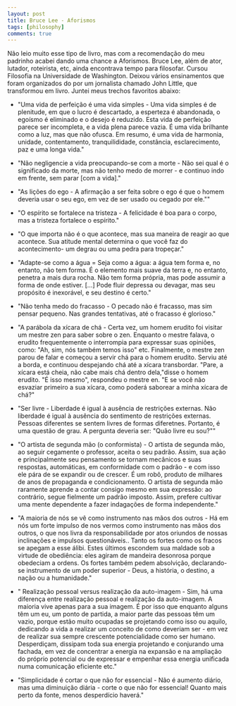 ```yaml
---
layout: post
title: Bruce Lee - Aforismos
tags: [philosophy]
comments: true
---
```


Não leio muito esse tipo de livro, mas com a recomendação do meu padrinho acabei dando uma chance a Aforismos. Bruce Lee, além de ator, lutador, roteirista, etc, ainda encontrava tempo para filosofar. Cursou Filosofia na Universidade de Washington. Deixou vários ensinamentos que foram organizados do por um jornalista chamado John Little, que transformou em livro. Juntei meus trechos favoritos abaixo:

- "Uma vida de perfeição é uma vida simples - Uma vida simples é de plenitude, em que o lucro é descartado, a esperteza é abandonada, o egoísmo é eliminado e o desejo é reduzido. Esta vida de perfeição parece ser incompleta, e a vida plena parece vazia. É uma vida brilhante como a luz, mas que não ofusca. Em resumo, é uma vida de harmonia, unidade, contentamento, tranquilididade, constância, esclarecimento, paz e uma longa vida."

- "Não negligencie a vida preocupando-se com a morte - Não sei qual é o significado da morte, mas não tenho medo de morrer - e continuo indo em frente, sem parar [com a vida]."

- "As lições do ego - A afirmação a ser feita sobre o ego é que o homem deveria usar o seu ego, em vez de ser usado ou cegado por ele.""

- "O espírito se fortalece na tristeza - A felicidade é boa para o corpo, mas a tristeza fortalece o espírito."

- "O que importa não é o que acontece, mas sua maneira de reagir ao que acontece. Sua atitude mental determina o que você faz do acontecimento- um degrau ou uma pedra para tropeçar."

- "Adapte-se como a água = Seja como a água: a água tem forma e, no entanto, não tem forma. É o elemento mais suave da terra e, no entanto, penetra a mais dura rocha. Não tem forma própria, mas pode assumir a forma de onde estiver. [...] Pode fluir depressa ou devagar, mas seu propósito é inexorável, e seu destino é certo."

- "Não tenha medo do fracasso - O pecado não é fracasso, mas sim pensar pequeno. Nas grandes tentativas, até o fracasso é glorioso."

- "A parábola da xícara de chá - Certa vez, um homem erudito foi visitar um mestre zen para saber sobre o zen. Enquanto o mestre falava, o erudito frequentemente o interrompia para expressar suas opiniões, como: "Ah, sim, nós também temos isso" etc. Finalmente, o mestre zen parou de falar e começou a servir chá para o homem erudito. Serviu até a borda, e continuou despejando chá até a xícara transbordar. "Pare, a xícara está cheia, não cabe mais chá dentro dela,"disse o homem erudito. "É isso mesmo", respondeu o mestre en. "E se você não esvaziar primeiro a sua xícara, como poderá saborear a minha xícara de chá?"

- "Ser livre - Liberdade é igual à ausência de restrições externas. Não liberdade é igual à ausência do sentimento de restrições externas. Pessoas diferentes se sentem livres de formas diferetnes. Portanto, é uma questão de grau. A pergunta deveria ser: "Quão livre eu sou?""

- "O artista de segunda mão (o conformista) - O artista de segunda mão, ao seguir cegamente o professor, aceita o seu padrão. Assim, sua ação e principalmente seu pensamento se tornam mecânicos e suas respostas, automáticas, em conformidade com o padrão - e com isso ele pára de se expandir ou de crescer. É um robô, produto de milhares de anos de propaganda e condicionamento. O artista de segunda mão raramente aprende a contar consigo mesmo em sua expressão: ao contrário, segue fielmente um padrão imposto. Assim, prefere cultivar uma mente dependente a fazer indagações de forma independente."

- "A maioria de nós se vê como instrumento nas mãos dos outros - Há em nós um forte impulso de nos vermos como instrumento nas mãos dos outros, o que nos livra da responsabilidade por atos oriundos de nossas inclinações e impulsos questionáveis.. Tanto os fortes como os fracos se apegam a esse álibi. Estes últimos escondem sua maldade sob a virtude de obediência: eles agiram de mandeira desonrosa porque obedeciam a ordens. Os fortes também pedem absolvição, declarando-se instrumento de um poder superior - Deus, a história, o destino, a nação ou a humanidade."

- " Realização pessoal versus realização da auto-imagem - Sim, há uma diferença entre realização pessoal e realização da auto-imagem. A maioria vive apenas para a sua imagem. É por isso que enquanto alguns têm um eu, um ponto de partida, a maior parte das pessoas têm um vazio, porque estão muito ocupadas se projetando como isso ou aquilo, dedicando a vida a realizar um conceito de como deveriam ser - em vez de realizar sua sempre crescente potencialidade como ser humano. Desperdiçam, dissipam toda sua energia projetando e conjurando uma fachada, em vez de concentrar a energia na expansão e na ampliação do próprio potencial ou de expressar e empenhar essa energia unificada numa comunicação eficiente etc."

- "Simplicidade é cortar o que não for essencial - Não é aumento diário, mas uma diminuição diária - corte o que não for essencial! Quanto mais perto da fonte, menos desperdício haverá."